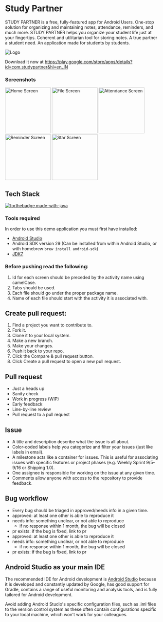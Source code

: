 # Study Partner
STUDY PARTNER is a free, fully-featured app for Android Users. One-stop solution for organizing and maintaining notes, attendance, reminders, and much more. STUDY PARTNER helps you organize your student life just at your fingertips. Coherent and utilitarian tool for storing notes. A true partner a student need. An application made for students by students.

![Logo](https://github.com/krayong/Study_Partner/blob/master/app/src/main/app_logo-playstore.png)

 Download it now at https://play.google.com/store/apps/details?id=com.studypartner&hl=en_IN

### Screenshots
<p float="left">
	<img src="https://github.com/krayong/Study_Partner/blob/master/Home%20Screen.jpg" alt="Home Screen" width="150">
	<img src="https://github.com/krayong/Study_Partner/blob/master/File%20Screen.jpg" alt="File Screen" width="150">
	<img src="https://github.com/krayong/Study_Partner/blob/master/Attendance%20Screen.jpg" alt="Attendance Screen" width="150">
	<img src="https://github.com/krayong/Study_Partner/blob/master/Reminder%20Screen.jpg" alt="Reminder Screen" width="150">
	<img src="https://github.com/krayong/Study_Partner/blob/master/Star%20Screen.jpg" alt="Star Screen" width="150">
</p>

## Tech Stack
[![forthebadge made-with-java](http://ForTheBadge.com/images/badges/made-with-java.svg)](https://www.java.org/)

### Tools required
In order to use this demo application you must first have installed:
* [Android Studio](https://developer.android.com/studio/index.html)
* Android SDK version 29 (Can be installed from within Android Studio, or with homebrew `brew install android-sdk`)
* [JDK7](http://www.oracle.com/technetwork/java/javase/downloads/jdk7-downloads-1880260.html)
### Before pushing read the following:

1. Id for each screen should be preceded by the activity name using camelCase.
2. Tabs should be used.
3. Each file should go under the proper package name.
4. Name of each file should start with the activity it is associated with.
## Create pull request:
1) Find a project you want to contribute to.
2) Fork it.
3) Clone it to your local system.
4) Make a new branch.
5) Make your changes.
6) Push it back to your repo.
7) Click the Compare & pull request button.
8) Click Create a pull request to open a new pull request.
## Pull request
- Just a heads up
- Sanity check
- Work in progress (WIP)
- Early feedback
- Line-by-line review
- Pull request to a pull request
## Issue
- A title and description describe what the issue is all about.
- Color-coded labels help you categorize and filter your issues (just like labels in email).
- A milestone acts like a container for issues. This is useful for associating issues with specific features or project phases (e.g. Weekly Sprint 9/5-9/16 or Shipping 1.0).
- One assignee is responsible for working on the issue at any given time.
- Comments allow anyone with access to the repository to provide feedback.
## Bug workflow
- Every bug should be triaged in approved/needs info in a given time.
- approved: at least one other is able to reproduce it
- needs info: something unclear, or not able to reproduce
  - if no response within 1 month, the bug will be closed
- pr exists: if the bug is fixed, link to pr
- approved: at least one other is able to reproduce it
- needs info: something unclear, or not able to reproduce
  - if no response within 1 month, the bug will be closed
- pr exists: if the bug is fixed, link to pr

## Android Studio as your main IDE 
The recommended IDE for Android development is [Android Studio](https://developer.android.com/studio) because it is developed and constantly updated by Google, has good support for Gradle, contains a range of useful monitoring and analysis tools, and is fully tailored for Android development.

Avoid adding Android Studio's specific configuration files, such as .iml files to the version control system as these often contain configurations specific to your local machine, which won't work for your colleagues.